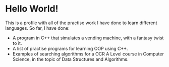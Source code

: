 # Hello World!
This is a profile with all of the practise work I have done to learn different languages. So far, I have done:
- A program in C++ that simulates a vending machine, with a fantasy twist to it.
- A list of practise programs for learning OOP using C++.
- Examples of searching algorithms for a OCR A Level course in Computer Science, in the topic of Data Structures and Algorithms.
